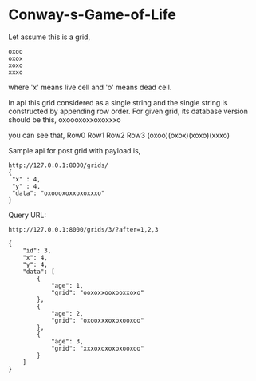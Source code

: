 # Conway-s-Game-of-Life
Let assume this is a grid,
```
oxoo
oxox
xoxo
xxxo
```
where 'x' means live cell and 'o' means dead cell.

In api this grid considered as a single string and the single string is constructed by appending row order. For given grid, its database version should be this,
oxoooxoxxoxoxxxo

you can see that,
 Row0  Row1  Row2  Row3
(oxoo)(oxox)(xoxo)(xxxo)

Sample api for post grid with payload is,
```
http://127.0.0.1:8000/grids/
{
 "x" : 4,
 "y" : 4,
 "data": "oxoooxoxxoxoxxxo"
}
```
Query URL:
```
http://127.0.0.1:8000/grids/3/?after=1,2,3

{
    "id": 3,
    "x": 4,
    "y": 4,
    "data": [
        {
            "age": 1,
            "grid": "ooxoxxooxooxxoxo"
        },
        {
            "age": 2,
            "grid": "oxooxxxoxoxooxoo"
        },
        {
            "age": 3,
            "grid": "xxxoxoxoxoxooxoo"
        }
    ]
}
```
